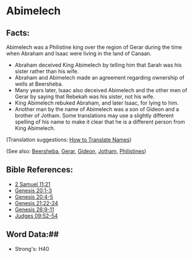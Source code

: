 # Abimelech #

## Facts: ##

Abimelech was a Philistine king over the region of Gerar during the time when Abraham and Isaac were living in the land of Canaan.

* Abraham deceived King Abimelech by telling him that Sarah was his sister rather than his wife.
* Abraham and Abimelech made an agreement regarding ownership of wells at Beersheba.
* Many years later, Isaac also deceived Abimelech and the other men of Gerar by saying that Rebekah was his sister, not his wife.
* King Abimelech rebuked Abraham, and later Isaac, for lying to him.
* Another man by the name of Abimelech was a son of Gideon and a brother of Jotham. Some translations may use a slightly different spelling of his name to make it clear that he is a different person from King Abimelech.

(Translation suggestions: [How to Translate Names](rc://en/ta/man/translate/translate-names))

(See also: [Beersheba](../other/beersheba.md), [Gerar](../other/gerar.md), [Gideon](../other/gideon.md), [Jotham](../other/jotham.md), [Philistines](../other/philistines.md))

## Bible References: ##

* [2 Samuel 11:21](rc://en/tn/help/2sa/11/21)
* [Genesis 20:1-3](rc://en/tn/help/gen/20/01)
* [Genesis 20:4-5](rc://en/tn/help/gen/20/04)
* [Genesis 21:22-24](rc://en/tn/help/gen/21/22)
* [Genesis 26:9-11](rc://en/tn/help/gen/26/09)
* [Judges 09:52-54](rc://en/tn/help/jdg/09/52)

## Word Data:##

* Strong's: H40

